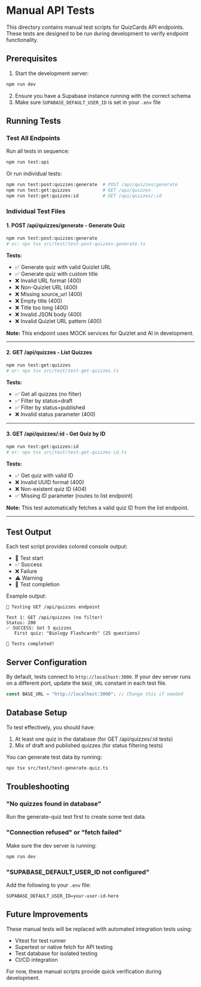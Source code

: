 # Manual API Tests

This directory contains manual test scripts for QuizCards API endpoints. These tests are designed to be run during development to verify endpoint functionality.

## Prerequisites

1. Start the development server:
```bash
npm run dev
```

2. Ensure you have a Supabase instance running with the correct schema
3. Make sure `SUPABASE_DEFAULT_USER_ID` is set in your `.env` file

## Running Tests

### Test All Endpoints

Run all tests in sequence:
```bash
npm run test:api
```

Or run individual tests:
```bash
npm run test:post:quizzes:generate  # POST /api/quizzes/generate
npm run test:get:quizzes            # GET /api/quizzes
npm run test:get:quizzes:id         # GET /api/quizzes/:id
```

### Individual Test Files

#### 1. POST /api/quizzes/generate - Generate Quiz
```bash
npm run test:post:quizzes:generate
# or: npx tsx src/test/test-post-quizzes-generate.ts
```

**Tests:**
- ✅ Generate quiz with valid Quizlet URL
- ✅ Generate quiz with custom title
- ❌ Invalid URL format (400)
- ❌ Non-Quizlet URL (400)
- ❌ Missing source_url (400)
- ❌ Empty title (400)
- ❌ Title too long (400)
- ❌ Invalid JSON body (400)
- ❌ Invalid Quizlet URL pattern (400)

**Note:** This endpoint uses MOCK services for Quizlet and AI in development.

---

#### 2. GET /api/quizzes - List Quizzes
```bash
npm run test:get:quizzes
# or: npx tsx src/test/test-get-quizzes.ts
```

**Tests:**
- ✅ Get all quizzes (no filter)
- ✅ Filter by status=draft
- ✅ Filter by status=published
- ❌ Invalid status parameter (400)

---

#### 3. GET /api/quizzes/:id - Get Quiz by ID
```bash
npm run test:get:quizzes:id
# or: npx tsx src/test/test-get-quizzes-id.ts
```

**Tests:**
- ✅ Get quiz with valid ID
- ❌ Invalid UUID format (400)
- ❌ Non-existent quiz ID (404)
- ✅ Missing ID parameter (routes to list endpoint)

**Note:** This test automatically fetches a valid quiz ID from the list endpoint.

---

## Test Output

Each test script provides colored console output:
- 🧪 Test start
- ✅ Success
- ❌ Failure
- ⚠️  Warning
- 🏁 Test completion

Example output:
```
🧪 Testing GET /api/quizzes endpoint

Test 1: GET /api/quizzes (no filter)
Status: 200
✅ SUCCESS: Got 5 quizzes
   First quiz: "Biology Flashcards" (25 questions)

🏁 Tests completed!
```

## Server Configuration

By default, tests connect to `http://localhost:3000`. If your dev server runs on a different port, update the `BASE_URL` constant in each test file.

```typescript
const BASE_URL = "http://localhost:3000"; // Change this if needed
```

## Database Setup

To test effectively, you should have:
1. At least one quiz in the database (for GET /api/quizzes/:id tests)
2. Mix of draft and published quizzes (for status filtering tests)

You can generate test data by running:
```bash
npx tsx src/test/test-generate-quiz.ts
```

## Troubleshooting

### "No quizzes found in database"
Run the generate-quiz test first to create some test data.

### "Connection refused" or "fetch failed"
Make sure the dev server is running:
```bash
npm run dev
```

### "SUPABASE_DEFAULT_USER_ID not configured"
Add the following to your `.env` file:
```env
SUPABASE_DEFAULT_USER_ID=your-user-id-here
```

## Future Improvements

These manual tests will be replaced with automated integration tests using:
- Vitest for test runner
- Supertest or native fetch for API testing
- Test database for isolated testing
- CI/CD integration

For now, these manual scripts provide quick verification during development.

